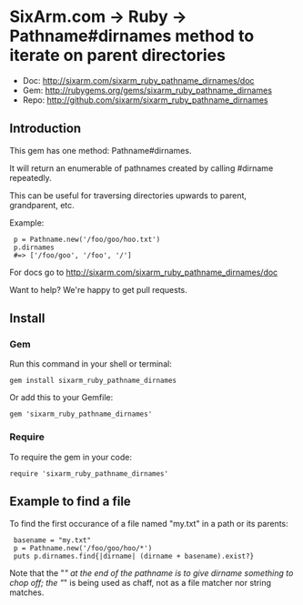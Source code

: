 # SixArm.com → Ruby → <br> Pathname#dirnames method to iterate on parent directories

* Doc: <http://sixarm.com/sixarm_ruby_pathname_dirnames/doc>
* Gem: <http://rubygems.org/gems/sixarm_ruby_pathname_dirnames>
* Repo: <http://github.com/sixarm/sixarm_ruby_pathname_dirnames>
<!--HEADER-SHUT-->


## Introduction

This gem has one method: Pathname#dirnames.

It will return an enumerable of pathnames created by calling #dirname repeatedly.

This can be useful for traversing directories upwards to parent, grandparent, etc.

Example:

     p = Pathname.new('/foo/goo/hoo.txt')
     p.dirnames
     #=> ['/foo/goo', '/foo', '/']

For docs go to <http://sixarm.com/sixarm_ruby_pathname_dirnames/doc>

Want to help? We're happy to get pull requests.


<!--INSTALL-OPEN-->

## Install

### Gem

Run this command in your shell or terminal:

    gem install sixarm_ruby_pathname_dirnames

Or add this to your Gemfile:

    gem 'sixarm_ruby_pathname_dirnames'

### Require

To require the gem in your code:

    require 'sixarm_ruby_pathname_dirnames'

<!--INSTALL-SHUT-->


## Example to find a file

To find the first occurance of a file named "my.txt" in a path or its parents:

     basename = "my.txt"
     p = Pathname.new('/foo/goo/hoo/*')
     puts p.dirnames.find{|dirname| (dirname + basename).exist?}

Note that the "*" at the end of the pathname is to give dirname something to chop off; the "*" is being used as chaff, not as a file matcher nor string matches.
